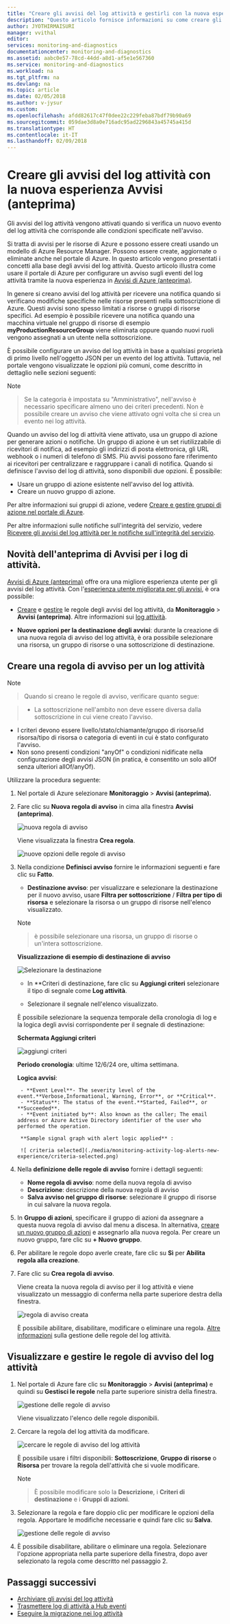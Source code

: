 ```yaml
---
title: "Creare gli avvisi del log attività e gestirli con la nuova esperienza di Avvisi (anteprima) in Monitoraggio di Azure | Microsoft Docs"
description: "Questo articolo fornisce informazioni su come creare gli avvisi del log attività dalla scheda Avvisi (anteprima) in Monitoraggio di Azure. Questo articolo illustra in dettaglio la nuova esperienza utente per questa funzionalità."
author: JYOTHIRMAISURI
manager: vvithal
editor: 
services: monitoring-and-diagnostics
documentationcenter: monitoring-and-diagnostics
ms.assetid: aabc0e57-78cd-44dd-a8d1-af5e1e567360
ms.service: monitoring-and-diagnostics
ms.workload: na
ms.tgt_pltfrm: na
ms.devlang: na
ms.topic: article
ms.date: 02/05/2018
ms.author: v-jysur
ms.custom: 
ms.openlocfilehash: afdd82617c47f0dee22c229feba87bdf79b90a69
ms.sourcegitcommit: 059dae3d8a0e716adc95ad2296843a45745a415d
ms.translationtype: HT
ms.contentlocale: it-IT
ms.lasthandoff: 02/09/2018
---
```

# <a name="create-activity-log-alerts-using-the-new-alerts-preview-experience"></a>Creare gli avvisi del log attività con la nuova esperienza Avvisi (anteprima)

Gli avvisi del log attività vengono attivati quando si verifica un nuovo evento del log attività che corrisponde alle condizioni specificate nell'avviso.

Si tratta di avvisi per le risorse di Azure e possono essere creati usando un modello di Azure Resource Manager. Possono essere create, aggiornate o eliminate anche nel portale di Azure. In questo articolo vengono presentati i concetti alla base degli avvisi del log attività. Questo articolo illustra come usare il portale di Azure per configurare un avviso sugli eventi del log attività tramite la nuova esperienza in [Avvisi di Azure (anteprima)](monitoring-overview-unified-alerts.md).

In genere si creano avvisi del log attività per ricevere una notifica quando si verificano modifiche specifiche nelle risorse presenti nella sottoscrizione di Azure. Questi avvisi sono spesso limitati a risorse o gruppi di risorse specifici. Ad esempio è possibile ricevere una notifica quando una macchina virtuale nel gruppo di risorse di esempio **myProductionResourceGroup** viene eliminata oppure quando nuovi ruoli vengono assegnati a un utente nella sottoscrizione.

È possibile configurare un avviso del log attività in base a qualsiasi proprietà di primo livello nell'oggetto JSON per un evento del log attività. Tuttavia, nel portale vengono visualizzate le opzioni più comuni, come descritto in dettaglio nelle sezioni seguenti:

>[!NOTE]

> Se la categoria è impostata su "Amministrativo", nell'avviso è necessario specificare almeno uno dei criteri precedenti. Non è possibile creare un avviso che viene attivato ogni volta che si crea un evento nei log attività.
>

Quando un avviso del log di attività viene attivato, usa un gruppo di azione per generare azioni o notifiche. Un gruppo di azione è un set riutilizzabile di ricevitori di notifica, ad esempio gli indirizzi di posta elettronica, gli URL webhook o i numeri di telefono di SMS. Più avvisi possono fare riferimento ai ricevitori per centralizzare e raggruppare i canali di notifica. Quando si definisce l'avviso del log di attività, sono disponibili due opzioni. È possibile:

* Usare un gruppo di azione esistente nell'avviso del log attività.
* Creare un nuovo gruppo di azione.

Per altre informazioni sui gruppi di azione, vedere [Creare e gestire gruppi di azione nel portale di Azure](monitoring-action-groups.md).

Per altre informazioni sulle notifiche sull'integrità del servizio, vedere [Ricevere gli avvisi del log attività per le notifiche sull'integrità del servizio](monitoring-activity-log-alerts-on-service-notifications.md).


## <a name="whats-new-in-alerts-preview-for-activity-logs"></a>Novità dell'anteprima di Avvisi per i log di attività.

[Avvisi di Azure (anteprima)](monitoring-overview-unified-alerts.md) offre ora una migliore esperienza utente per gli avvisi del log attività. Con l'[esperienza utente migliorata per gli avvisi](monitoring-overview-unified-alerts.md), è ora possibile:

- [Creare](#create-an-alert-rule-for-an-activity-log) e [gestire](#view-and-manage-activity-log-alert-rules) le regole degli avvisi del log attività, da **Monitoraggio** > **Avvisi (anteprima)**. Altre informazioni sui [log attività](monitoring-overview-activity-logs.md).

- **Nuove opzioni per la destinazione degli avvisi**: durante la creazione di una nuova regola di avviso del log attività, è ora possibile selezionare una risorsa, un gruppo di risorse o una sottoscrizione di destinazione.


## <a name="create-an-alert-rule-for-an-activity-log"></a>Creare una regola di avviso per un log attività

> [!NOTE]

>  Quando si creano le regole di avviso, verificare quanto segue:

> - La sottoscrizione nell'ambito non deve essere diversa dalla sottoscrizione in cui viene creato l'avviso.
- I criteri devono essere livello/stato/chiamante/gruppo di risorse/id risorsa/tipo di risorsa o categoria di eventi in cui è stato configurato l'avviso.
- Non sono presenti condizioni "anyOf" o condizioni nidificate nella configurazione degli avvisi JSON (in pratica, è consentito un solo allOf senza ulteriori allOf/anyOf).


Utilizzare la procedura seguente:

1. Nel portale di Azure selezionare **Monitoraggio** > **Avvisi (anteprima).**
2. Fare clic su **Nuova regola di avviso** in cima alla finestra **Avvisi (anteprima)**.

     ![nuova regola di avviso](./media/monitoring-activity-log-alerts-new-experience/create-new-alert-rule.png)

     Viene visualizzata la finestra **Crea regola**.

      ![nuove opzioni delle regole di avviso](./media/monitoring-activity-log-alerts-new-experience/create-new-alert-rule-options.png)

3. Nella condizione **Definisci avviso** fornire le informazioni seguenti e fare clic su **Fatto**.

    - **Destinazione avviso**: per visualizzare e selezionare la destinazione per il nuovo avviso, usare **Filtra per sottoscrizione** / **Filtra per tipo di risorsa** e selezionare la risorsa o un gruppo di risorse nell'elenco visualizzato.

    > [!NOTE]

    > è possibile selezionare una risorsa, un gruppo di risorse o un'intera sottoscrizione.

    **Visualizzazione di esempio di destinazione di avviso**

     ![Selezionare la destinazione](./media/monitoring-activity-log-alerts-new-experience/select-target.png)

    - In **Criteri di destinazione, fare clic su **Aggiungi criteri** selezionare il tipo di segnale come **Log attività**.

    - Selezionare il segnale nell'elenco visualizzato.

    È possibile selezionare la sequenza temporale della cronologia di log e la logica degli avvisi corrispondente per il segnale di destinazione:

    **Schermata Aggiungi criteri**

    ![aggiungi criteri](./media/monitoring-activity-log-alerts-new-experience/add-criteria.png)

    **Periodo cronologia**: ultime 12/6/24 ore, ultima settimana.

    **Logica avvisi**:

        - **Event Level**- The severity level of the event.**Verbose,Informational, Warning, Error**, or **Critical**.
        - **Status**: The status of the event.**Started, Failed**, or **Succeeded**.
        - **Event initiated by**: Also known as the caller; The email address or Azure Active Directory identifier of the user who performed the operation.

        **Sample signal graph with alert logic applied** :

        ![ criteria selected](./media/monitoring-activity-log-alerts-new-experience/criteria-selected.png)

4. Nella **definizione delle regole di avviso** fornire i dettagli seguenti:

    - **Nome regola di avviso**: nome della nuova regola di avviso
    - **Descrizione**: descrizione della nuova regola di avviso
    - **Salva avviso nel gruppo di risorse**: selezionare il gruppo di risorse in cui salvare la nuova regola.

5. In **Gruppo di azioni**, specificare il gruppo di azioni da assegnare a questa nuova regola di avviso dal menu a discesa. In alternativa, [creare un nuovo gruppo di azioni](monitoring-action-groups.md) e assegnarlo alla nuova regola. Per creare un nuovo gruppo, fare clic su **+ Nuovo gruppo**.

6. Per abilitare le regole dopo averle create, fare clic su **Sì** per **Abilita regola alla creazione**.
7. Fare clic su **Crea regola di avviso**.

    Viene creata la nuova regola di avviso per il log attività e viene visualizzato un messaggio di conferma nella parte superiore destra della finestra.

    ![ regola di avviso creata](./media/monitoring-activity-log-alerts-new-experience/alert-created.png)

    È possibile abilitare, disabilitare, modificare o eliminare una regola. [Altre informazioni](#view-and-manage-activity-log-alert-rules) sulla gestione delle regole del log attività.

## <a name="view-and-manage-activity-log-alert-rules"></a>Visualizzare e gestire le regole di avviso del log attività

1. Nel portale di Azure fare clic su **Monitoraggio** > **Avvisi (anteprima)** e quindi su **Gestisci le regole** nella parte superiore sinistra della finestra.

    ![ gestione delle regole di avviso](./media/monitoring-activity-log-alerts-new-experience/manage-alert-rules.png)

    Viene visualizzato l'elenco delle regole disponibili.

2. Cercare la regola del log attività da modificare.

    ![ cercare le regole di avviso del log attività](./media/monitoring-activity-log-alerts-new-experience/searth-activity-log-rule-to-edit.png)

    È possibile usare i filtri disponibili: **Sottoscrizione**, **Gruppo di risorse** o **Risorsa** per trovare la regola dell'attività che si vuole modificare.

    > [!NOTE]

    > È possibile modificare solo la **Descrizione**, i **Criteri di destinazione** e i **Gruppi di azioni**.

3.  Selezionare la regola e fare doppio clic per modificare le opzioni della regola. Apportare le modifiche necessarie e quindi fare clic su **Salva**.

    ![ gestione delle regole di avviso](./media/monitoring-activity-log-alerts-new-experience/activity-log-rule-edit-page.png)

4.  È possibile disabilitare, abilitare o eliminare una regola. Selezionare l'opzione appropriata nella parte superiore della finestra, dopo aver selezionato la regola come descritto nel passaggio 2.


## <a name="next-steps"></a>Passaggi successivi

- [Archiviare gli avvisi del log attività](monitoring-archive-activity-log.md)
- [Trasmettere log di attività a Hub eventi](monitoring-stream-activity-logs-event-hubs.md)
- [Eseguire la migrazione nei log attività](monitoring-migrate-management-alerts.md)

